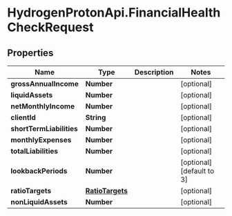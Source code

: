 # HydrogenProtonApi.FinancialHealthCheckRequest

## Properties
Name | Type | Description | Notes
------------ | ------------- | ------------- | -------------
**grossAnnualIncome** | **Number** |  | [optional] 
**liquidAssets** | **Number** |  | [optional] 
**netMonthlyIncome** | **Number** |  | [optional] 
**clientId** | **String** |  | [optional] 
**shortTermLiabilities** | **Number** |  | [optional] 
**monthlyExpenses** | **Number** |  | [optional] 
**totalLiabilities** | **Number** |  | [optional] 
**lookbackPeriods** | **Number** |  | [optional] [default to 3]
**ratioTargets** | [**RatioTargets**](RatioTargets.md) |  | [optional] 
**nonLiquidAssets** | **Number** |  | [optional] 


